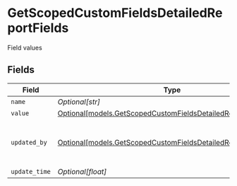 # GetScopedCustomFieldsDetailedReportFields

Field values


## Fields

| Field                                                                                                                      | Type                                                                                                                       | Required                                                                                                                   | Description                                                                                                                |
| -------------------------------------------------------------------------------------------------------------------------- | -------------------------------------------------------------------------------------------------------------------------- | -------------------------------------------------------------------------------------------------------------------------- | -------------------------------------------------------------------------------------------------------------------------- |
| `name`                                                                                                                     | *Optional[str]*                                                                                                            | :heavy_minus_sign:                                                                                                         | Field name                                                                                                                 |
| `value`                                                                                                                    | [Optional[models.GetScopedCustomFieldsDetailedReportValue]](../models/getscopedcustomfieldsdetailedreportvalue.md)         | :heavy_minus_sign:                                                                                                         | Field Value                                                                                                                |
| `updated_by`                                                                                                               | [Optional[models.GetScopedCustomFieldsDetailedReportUpdatedBy]](../models/getscopedcustomfieldsdetailedreportupdatedby.md) | :heavy_minus_sign:                                                                                                         | Value source (who/what updated the value)                                                                                  |
| `update_time`                                                                                                              | *Optional[float]*                                                                                                          | :heavy_minus_sign:                                                                                                         | N/A                                                                                                                        |